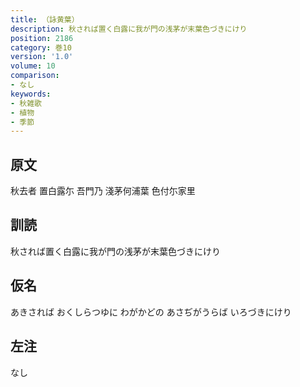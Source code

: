 ```yaml
---
title: （詠黄葉）
description: 秋されば置く白露に我が門の浅茅が末葉色づきにけり
position: 2186
category: 巻10
version: '1.0'
volume: 10
comparison:
- なし
keywords:
- 秋雑歌
- 植物
- 季節
---
```


## 原文

秋去者 置白露尓 吾門乃 淺茅何浦葉 色付尓家里

## 訓読

秋されば置く白露に我が門の浅茅が末葉色づきにけり

## 仮名

あきされば おくしらつゆに わがかどの あさぢがうらば いろづきにけり

## 左注

なし
